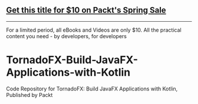 ## [Get this title for $10 on Packt's Spring Sale](https://www.packt.com/V16465?utm_source=github&utm_medium=packt-github-repo&utm_campaign=spring_10_dollar_2022)
-----
For a limited period, all eBooks and Videos are only $10. All the practical content you need \- by developers, for developers

# TornadoFX-Build-JavaFX-Applications-with-Kotlin
Code Repository for TornadoFX: Build JavaFX Applications with Kotlin, Published by Packt
